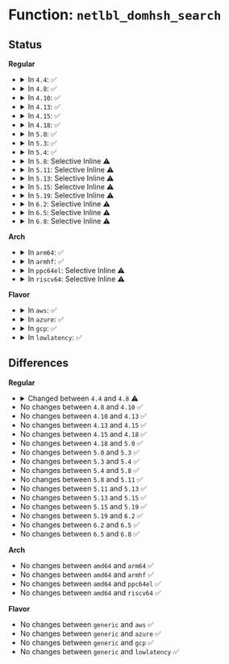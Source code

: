 # Function: <code>netlbl_domhsh_search</code>

## Status
<b>Regular</b>
<ul>
<li>
<details>
<summary>In <code>4.4</code>: ✅</summary>

```c
struct netlbl_dom_map *netlbl_domhsh_search(const char *domain);
```

**Collision:** Unique Static

**Inline:** No

**Transformation:** False

**Instances:**

```
In net/netlabel/netlabel_domainhash.c (ffffffff8180c250)
Location: net/netlabel/netlabel_domainhash.c:140
Inline: False
Direct callers:
  - net/netlabel/netlabel_domainhash.c:netlbl_domhsh_add
  - net/netlabel/netlabel_domainhash.c:netlbl_domhsh_add
  - net/netlabel/netlabel_domainhash.c:netlbl_domhsh_remove_af4
  - net/netlabel/netlabel_domainhash.c:netlbl_domhsh_remove_af4
  - net/netlabel/netlabel_domainhash.c:netlbl_domhsh_remove
  - net/netlabel/netlabel_domainhash.c:netlbl_domhsh_remove
  - net/netlabel/netlabel_domainhash.c:netlbl_domhsh_getentry
  - net/netlabel/netlabel_domainhash.c:netlbl_domhsh_getentry_af4
  - net/netlabel/netlabel_domainhash.c:netlbl_domhsh_getentry_af6
```
**Symbols:**

```
ffffffff8180c250-ffffffff8180c2c2: netlbl_domhsh_search (STB_LOCAL)
```
</details>
</li>
<li>
<details>
<summary>In <code>4.8</code>: ✅</summary>

```c
struct netlbl_dom_map *netlbl_domhsh_search(const char *domain, u16 family);
```

**Collision:** Unique Static

**Inline:** No

**Transformation:** False

**Instances:**

```
In net/netlabel/netlabel_domainhash.c (ffffffff8187e240)
Location: net/netlabel/netlabel_domainhash.c:150
Inline: False
Direct callers:
  - net/netlabel/netlabel_domainhash.c:netlbl_domhsh_remove
  - net/netlabel/netlabel_domainhash.c:netlbl_domhsh_remove
  - net/netlabel/netlabel_domainhash.c:netlbl_domhsh_remove_af6
  - net/netlabel/netlabel_domainhash.c:netlbl_domhsh_remove_af4
  - net/netlabel/netlabel_domainhash.c:netlbl_domhsh_add
```
**Symbols:**

```
ffffffff8187e240-ffffffff8187e2d8: netlbl_domhsh_search (STB_LOCAL)
```
</details>
</li>
<li>
<details>
<summary>In <code>4.10</code>: ✅</summary>

```c
struct netlbl_dom_map *netlbl_domhsh_search(const char *domain, u16 family);
```

**Collision:** Unique Static

**Inline:** No

**Transformation:** False

**Instances:**

```
In net/netlabel/netlabel_domainhash.c (ffffffff818b2af0)
Location: net/netlabel/netlabel_domainhash.c:150
Inline: False
Direct callers:
  - net/netlabel/netlabel_domainhash.c:netlbl_domhsh_remove
  - net/netlabel/netlabel_domainhash.c:netlbl_domhsh_remove
  - net/netlabel/netlabel_domainhash.c:netlbl_domhsh_remove_af6
  - net/netlabel/netlabel_domainhash.c:netlbl_domhsh_remove_af4
  - net/netlabel/netlabel_domainhash.c:netlbl_domhsh_add
```
**Symbols:**

```
ffffffff818b2af0-ffffffff818b2b88: netlbl_domhsh_search (STB_LOCAL)
```
</details>
</li>
<li>
<details>
<summary>In <code>4.13</code>: ✅</summary>

```c
struct netlbl_dom_map *netlbl_domhsh_search(const char *domain, u16 family);
```

**Collision:** Unique Static

**Inline:** No

**Transformation:** False

**Instances:**

```
In net/netlabel/netlabel_domainhash.c (ffffffff818d94a0)
Location: net/netlabel/netlabel_domainhash.c:150
Inline: False
Direct callers:
  - net/netlabel/netlabel_domainhash.c:netlbl_domhsh_remove
  - net/netlabel/netlabel_domainhash.c:netlbl_domhsh_remove
  - net/netlabel/netlabel_domainhash.c:netlbl_domhsh_remove_af6
  - net/netlabel/netlabel_domainhash.c:netlbl_domhsh_remove_af4
```
**Symbols:**

```
ffffffff818d94a0-ffffffff818d952a: netlbl_domhsh_search (STB_LOCAL)
```
</details>
</li>
<li>
<details>
<summary>In <code>4.15</code>: ✅</summary>

```c
struct netlbl_dom_map *netlbl_domhsh_search(const char *domain, u16 family);
```

**Collision:** Unique Static

**Inline:** No

**Transformation:** False

**Instances:**

```
In net/netlabel/netlabel_domainhash.c (ffffffff8195f090)
Location: net/netlabel/netlabel_domainhash.c:150
Inline: False
Direct callers:
  - net/netlabel/netlabel_domainhash.c:netlbl_domhsh_remove
  - net/netlabel/netlabel_domainhash.c:netlbl_domhsh_remove
  - net/netlabel/netlabel_domainhash.c:netlbl_domhsh_remove_af6
  - net/netlabel/netlabel_domainhash.c:netlbl_domhsh_remove_af4
```
**Symbols:**

```
ffffffff8195f090-ffffffff8195f11a: netlbl_domhsh_search (STB_LOCAL)
```
</details>
</li>
<li>
<details>
<summary>In <code>4.18</code>: ✅</summary>

```c
struct netlbl_dom_map *netlbl_domhsh_search(const char *domain, u16 family);
```

**Collision:** Unique Static

**Inline:** No

**Transformation:** False

**Instances:**

```
In net/netlabel/netlabel_domainhash.c (ffffffff819b8870)
Location: net/netlabel/netlabel_domainhash.c:150
Inline: False
Direct callers:
  - net/netlabel/netlabel_domainhash.c:netlbl_domhsh_remove
  - net/netlabel/netlabel_domainhash.c:netlbl_domhsh_remove
  - net/netlabel/netlabel_domainhash.c:netlbl_domhsh_remove_af6
  - net/netlabel/netlabel_domainhash.c:netlbl_domhsh_remove_af4
```
**Symbols:**

```
ffffffff819b8870-ffffffff819b88fa: netlbl_domhsh_search (STB_LOCAL)
```
</details>
</li>
<li>
<details>
<summary>In <code>5.0</code>: ✅</summary>

```c
struct netlbl_dom_map *netlbl_domhsh_search(const char *domain, u16 family);
```

**Collision:** Unique Static

**Inline:** No

**Transformation:** False

**Instances:**

```
In net/netlabel/netlabel_domainhash.c (ffffffff819efb40)
Location: net/netlabel/netlabel_domainhash.c:150
Inline: False
Direct callers:
  - net/netlabel/netlabel_domainhash.c:netlbl_domhsh_remove
  - net/netlabel/netlabel_domainhash.c:netlbl_domhsh_remove
  - net/netlabel/netlabel_domainhash.c:netlbl_domhsh_remove_af6
  - net/netlabel/netlabel_domainhash.c:netlbl_domhsh_remove_af4
```
**Symbols:**

```
ffffffff819efb40-ffffffff819efbca: netlbl_domhsh_search (STB_LOCAL)
```
</details>
</li>
<li>
<details>
<summary>In <code>5.3</code>: ✅</summary>

```c
struct netlbl_dom_map *netlbl_domhsh_search(const char *domain, u16 family);
```

**Collision:** Unique Static

**Inline:** No

**Transformation:** False

**Instances:**

```
In net/netlabel/netlabel_domainhash.c (ffffffff81a5edb0)
Location: net/netlabel/netlabel_domainhash.c:136
Inline: False
Direct callers:
  - net/netlabel/netlabel_domainhash.c:netlbl_domhsh_remove
  - net/netlabel/netlabel_domainhash.c:netlbl_domhsh_remove
  - net/netlabel/netlabel_domainhash.c:netlbl_domhsh_remove_af6
  - net/netlabel/netlabel_domainhash.c:netlbl_domhsh_remove_af4
```
**Symbols:**

```
ffffffff81a5edb0-ffffffff81a5ee3f: netlbl_domhsh_search (STB_LOCAL)
```
</details>
</li>
<li>
<details>
<summary>In <code>5.4</code>: ✅</summary>

```c
struct netlbl_dom_map *netlbl_domhsh_search(const char *domain, u16 family);
```

**Collision:** Unique Static

**Inline:** No

**Transformation:** False

**Instances:**

```
In net/netlabel/netlabel_domainhash.c (ffffffff81a959e0)
Location: net/netlabel/netlabel_domainhash.c:136
Inline: False
Direct callers:
  - net/netlabel/netlabel_domainhash.c:netlbl_domhsh_remove
  - net/netlabel/netlabel_domainhash.c:netlbl_domhsh_remove
  - net/netlabel/netlabel_domainhash.c:netlbl_domhsh_remove_af6
  - net/netlabel/netlabel_domainhash.c:netlbl_domhsh_remove_af4
```
**Symbols:**

```
ffffffff81a959e0-ffffffff81a95a6f: netlbl_domhsh_search (STB_LOCAL)
```
</details>
</li>
<li>
<details>
<summary>In <code>5.8</code>: Selective Inline ⚠️</summary>

```c
struct netlbl_dom_map *netlbl_domhsh_search(const char *domain, u16 family);
```

**Collision:** Unique Static

**Inline:** Selective

**Transformation:** False

**Instances:**

```
In net/netlabel/netlabel_domainhash.c (ffffffff81b91f43)
Location: net/netlabel/netlabel_domainhash.c:137
Inline: True
Inline callers:
  - net/netlabel/netlabel_domainhash.c:netlbl_domhsh_remove_default
  - net/netlabel/netlabel_domainhash.c:netlbl_domhsh_remove_default
  - net/netlabel/netlabel_domainhash.c:netlbl_domhsh_remove_af6
  - net/netlabel/netlabel_domainhash.c:netlbl_domhsh_remove_af4
Direct callers:
  - net/netlabel/netlabel_domainhash.c:netlbl_domhsh_getentry_af6
  - net/netlabel/netlabel_domainhash.c:netlbl_domhsh_getentry_af4
  - net/netlabel/netlabel_domainhash.c:netlbl_domhsh_getentry
  - net/netlabel/netlabel_domainhash.c:netlbl_domhsh_remove
  - net/netlabel/netlabel_domainhash.c:netlbl_domhsh_remove_af6
  - net/netlabel/netlabel_domainhash.c:netlbl_domhsh_remove_af4
```
**Symbols:**

```
ffffffff81b91160-ffffffff81b911ef: netlbl_domhsh_search (STB_LOCAL)
```
</details>
</li>
<li>
<details>
<summary>In <code>5.11</code>: Selective Inline ⚠️</summary>

```c
struct netlbl_dom_map *netlbl_domhsh_search(const char *domain, u16 family);
```

**Collision:** Unique Static

**Inline:** Selective

**Transformation:** False

**Instances:**

```
In net/netlabel/netlabel_domainhash.c (ffffffff81ba1bfe)
Location: net/netlabel/netlabel_domainhash.c:137
Inline: True
Inline callers:
  - net/netlabel/netlabel_domainhash.c:netlbl_domhsh_remove
  - net/netlabel/netlabel_domainhash.c:netlbl_domhsh_remove
  - net/netlabel/netlabel_domainhash.c:netlbl_domhsh_remove_af6
  - net/netlabel/netlabel_domainhash.c:netlbl_domhsh_remove_af4
Direct callers:
  - net/netlabel/netlabel_domainhash.c:netlbl_domhsh_getentry_af6
  - net/netlabel/netlabel_domainhash.c:netlbl_domhsh_getentry_af4
  - net/netlabel/netlabel_domainhash.c:netlbl_domhsh_getentry
  - net/netlabel/netlabel_domainhash.c:netlbl_domhsh_remove
  - net/netlabel/netlabel_domainhash.c:netlbl_domhsh_remove
  - net/netlabel/netlabel_domainhash.c:netlbl_domhsh_remove_af6
  - net/netlabel/netlabel_domainhash.c:netlbl_domhsh_remove_af4
```
**Symbols:**

```
ffffffff81ba0e70-ffffffff81ba0eff: netlbl_domhsh_search (STB_LOCAL)
```
</details>
</li>
<li>
<details>
<summary>In <code>5.13</code>: Selective Inline ⚠️</summary>

```c
struct netlbl_dom_map *netlbl_domhsh_search(const char *domain, u16 family);
```

**Collision:** Unique Static

**Inline:** Selective

**Transformation:** False

**Instances:**

```
In net/netlabel/netlabel_domainhash.c (ffffffff81b90cde)
Location: net/netlabel/netlabel_domainhash.c:137
Inline: True
Inline callers:
  - net/netlabel/netlabel_domainhash.c:netlbl_domhsh_remove
  - net/netlabel/netlabel_domainhash.c:netlbl_domhsh_remove
  - net/netlabel/netlabel_domainhash.c:netlbl_domhsh_remove_af6
  - net/netlabel/netlabel_domainhash.c:netlbl_domhsh_remove_af4
Direct callers:
  - net/netlabel/netlabel_domainhash.c:netlbl_domhsh_getentry_af6
  - net/netlabel/netlabel_domainhash.c:netlbl_domhsh_getentry_af4
  - net/netlabel/netlabel_domainhash.c:netlbl_domhsh_getentry
  - net/netlabel/netlabel_domainhash.c:netlbl_domhsh_remove
  - net/netlabel/netlabel_domainhash.c:netlbl_domhsh_remove
  - net/netlabel/netlabel_domainhash.c:netlbl_domhsh_remove_af6
  - net/netlabel/netlabel_domainhash.c:netlbl_domhsh_remove_af4
```
**Symbols:**

```
ffffffff81b8ff40-ffffffff81b8ffcf: netlbl_domhsh_search (STB_LOCAL)
```
</details>
</li>
<li>
<details>
<summary>In <code>5.15</code>: Selective Inline ⚠️</summary>

```c
struct netlbl_dom_map *netlbl_domhsh_search(const char *domain, u16 family);
```

**Collision:** Unique Static

**Inline:** Selective

**Transformation:** False

**Instances:**

```
In net/netlabel/netlabel_domainhash.c (ffffffff81c5d47e)
Location: net/netlabel/netlabel_domainhash.c:137
Inline: True
Inline callers:
  - net/netlabel/netlabel_domainhash.c:netlbl_domhsh_remove
  - net/netlabel/netlabel_domainhash.c:netlbl_domhsh_remove
  - net/netlabel/netlabel_domainhash.c:netlbl_domhsh_remove_af6
  - net/netlabel/netlabel_domainhash.c:netlbl_domhsh_remove_af4
Direct callers:
  - net/netlabel/netlabel_domainhash.c:netlbl_domhsh_getentry_af6
  - net/netlabel/netlabel_domainhash.c:netlbl_domhsh_getentry_af4
  - net/netlabel/netlabel_domainhash.c:netlbl_domhsh_getentry
  - net/netlabel/netlabel_domainhash.c:netlbl_domhsh_remove
  - net/netlabel/netlabel_domainhash.c:netlbl_domhsh_remove
  - net/netlabel/netlabel_domainhash.c:netlbl_domhsh_remove_af6
  - net/netlabel/netlabel_domainhash.c:netlbl_domhsh_remove_af4
```
**Symbols:**

```
ffffffff81c5c6e0-ffffffff81c5c76f: netlbl_domhsh_search (STB_LOCAL)
```
</details>
</li>
<li>
<details>
<summary>In <code>5.19</code>: Selective Inline ⚠️</summary>

```c
struct netlbl_dom_map *netlbl_domhsh_search(const char *domain, u16 family);
```

**Collision:** Unique Static

**Inline:** Selective

**Transformation:** False

**Instances:**

```
In net/netlabel/netlabel_domainhash.c (ffffffff81dff446)
Location: net/netlabel/netlabel_domainhash.c:137
Inline: True
Inline callers:
  - net/netlabel/netlabel_domainhash.c:netlbl_domhsh_remove
  - net/netlabel/netlabel_domainhash.c:netlbl_domhsh_remove
  - net/netlabel/netlabel_domainhash.c:netlbl_domhsh_remove_af6
  - net/netlabel/netlabel_domainhash.c:netlbl_domhsh_remove_af4
Direct callers:
  - net/netlabel/netlabel_domainhash.c:netlbl_domhsh_getentry_af6
  - net/netlabel/netlabel_domainhash.c:netlbl_domhsh_getentry_af4
  - net/netlabel/netlabel_domainhash.c:netlbl_domhsh_getentry
  - net/netlabel/netlabel_domainhash.c:netlbl_domhsh_remove
  - net/netlabel/netlabel_domainhash.c:netlbl_domhsh_remove
  - net/netlabel/netlabel_domainhash.c:netlbl_domhsh_remove_af6
  - net/netlabel/netlabel_domainhash.c:netlbl_domhsh_remove_af4
```
**Symbols:**

```
ffffffff81dfe570-ffffffff81dfe604: netlbl_domhsh_search (STB_LOCAL)
```
</details>
</li>
<li>
<details>
<summary>In <code>6.2</code>: Selective Inline ⚠️</summary>

```c
struct netlbl_dom_map *netlbl_domhsh_search(const char *domain, u16 family);
```

**Collision:** Unique Static

**Inline:** Selective

**Transformation:** False

**Instances:**

```
In net/netlabel/netlabel_domainhash.c (ffffffff81fd4116)
Location: net/netlabel/netlabel_domainhash.c:137
Inline: True
Inline callers:
  - net/netlabel/netlabel_domainhash.c:netlbl_domhsh_remove
  - net/netlabel/netlabel_domainhash.c:netlbl_domhsh_remove
  - net/netlabel/netlabel_domainhash.c:netlbl_domhsh_remove_af6
  - net/netlabel/netlabel_domainhash.c:netlbl_domhsh_remove_af4
Direct callers:
  - net/netlabel/netlabel_domainhash.c:netlbl_domhsh_getentry_af6
  - net/netlabel/netlabel_domainhash.c:netlbl_domhsh_getentry_af4
  - net/netlabel/netlabel_domainhash.c:netlbl_domhsh_getentry
  - net/netlabel/netlabel_domainhash.c:netlbl_domhsh_remove
  - net/netlabel/netlabel_domainhash.c:netlbl_domhsh_remove
  - net/netlabel/netlabel_domainhash.c:netlbl_domhsh_remove_af6
  - net/netlabel/netlabel_domainhash.c:netlbl_domhsh_remove_af4
```
**Symbols:**

```
ffffffff81fd31b0-ffffffff81fd3244: netlbl_domhsh_search (STB_LOCAL)
```
</details>
</li>
<li>
<details>
<summary>In <code>6.5</code>: Selective Inline ⚠️</summary>

```c
struct netlbl_dom_map *netlbl_domhsh_search(const char *domain, u16 family);
```

**Collision:** Unique Static

**Inline:** Selective

**Transformation:** False

**Instances:**

```
In net/netlabel/netlabel_domainhash.c (ffffffff8204fd66)
Location: net/netlabel/netlabel_domainhash.c:137
Inline: True
Inline callers:
  - net/netlabel/netlabel_domainhash.c:netlbl_domhsh_remove
  - net/netlabel/netlabel_domainhash.c:netlbl_domhsh_remove
  - net/netlabel/netlabel_domainhash.c:netlbl_domhsh_remove_af6
  - net/netlabel/netlabel_domainhash.c:netlbl_domhsh_remove_af4
Direct callers:
  - net/netlabel/netlabel_domainhash.c:netlbl_domhsh_getentry_af6
  - net/netlabel/netlabel_domainhash.c:netlbl_domhsh_getentry_af4
  - net/netlabel/netlabel_domainhash.c:netlbl_domhsh_getentry
  - net/netlabel/netlabel_domainhash.c:netlbl_domhsh_remove
  - net/netlabel/netlabel_domainhash.c:netlbl_domhsh_remove
  - net/netlabel/netlabel_domainhash.c:netlbl_domhsh_remove_af6
  - net/netlabel/netlabel_domainhash.c:netlbl_domhsh_remove_af4
```
**Symbols:**

```
ffffffff8204ee10-ffffffff8204eea4: netlbl_domhsh_search (STB_LOCAL)
```
</details>
</li>
<li>
<details>
<summary>In <code>6.8</code>: Selective Inline ⚠️</summary>

```c
struct netlbl_dom_map *netlbl_domhsh_search(const char *domain, u16 family);
```

**Collision:** Unique Static

**Inline:** Selective

**Transformation:** False

**Instances:**

```
In net/netlabel/netlabel_domainhash.c (ffffffff82122416)
Location: net/netlabel/netlabel_domainhash.c:137
Inline: True
Inline callers:
  - net/netlabel/netlabel_domainhash.c:netlbl_domhsh_remove
  - net/netlabel/netlabel_domainhash.c:netlbl_domhsh_remove
  - net/netlabel/netlabel_domainhash.c:netlbl_domhsh_remove_af6
  - net/netlabel/netlabel_domainhash.c:netlbl_domhsh_remove_af4
Direct callers:
  - net/netlabel/netlabel_domainhash.c:netlbl_domhsh_getentry_af6
  - net/netlabel/netlabel_domainhash.c:netlbl_domhsh_getentry_af4
  - net/netlabel/netlabel_domainhash.c:netlbl_domhsh_getentry
  - net/netlabel/netlabel_domainhash.c:netlbl_domhsh_remove
  - net/netlabel/netlabel_domainhash.c:netlbl_domhsh_remove
  - net/netlabel/netlabel_domainhash.c:netlbl_domhsh_remove_af6
  - net/netlabel/netlabel_domainhash.c:netlbl_domhsh_remove_af4
```
**Symbols:**

```
ffffffff82121490-ffffffff82121524: netlbl_domhsh_search (STB_LOCAL)
```
</details>
</li>
</ul>
<b>Arch</b>
<ul>
<li>
<details>
<summary>In <code>arm64</code>: ✅</summary>

```c
struct netlbl_dom_map *netlbl_domhsh_search(const char *domain, u16 family);
```

**Collision:** Unique Static

**Inline:** No

**Transformation:** False

**Instances:**

```
In net/netlabel/netlabel_domainhash.c (ffff800010d647f0)
Location: net/netlabel/netlabel_domainhash.c:136
Inline: False
Direct callers:
  - net/netlabel/netlabel_domainhash.c:netlbl_domhsh_remove
  - net/netlabel/netlabel_domainhash.c:netlbl_domhsh_remove
  - net/netlabel/netlabel_domainhash.c:netlbl_domhsh_remove_af6
  - net/netlabel/netlabel_domainhash.c:netlbl_domhsh_remove_af4
```
**Symbols:**

```
ffff800010d647f0-ffff800010d64894: netlbl_domhsh_search (STB_LOCAL)
```
</details>
</li>
<li>
<details>
<summary>In <code>armhf</code>: ✅</summary>

```c
struct netlbl_dom_map *netlbl_domhsh_search(const char *domain, u16 family);
```

**Collision:** Unique Static

**Inline:** No

**Transformation:** False

**Instances:**

```
In net/netlabel/netlabel_domainhash.c (c0e63338)
Location: net/netlabel/netlabel_domainhash.c:136
Inline: False
Direct callers:
  - net/netlabel/netlabel_domainhash.c:netlbl_domhsh_remove
  - net/netlabel/netlabel_domainhash.c:netlbl_domhsh_remove
  - net/netlabel/netlabel_domainhash.c:netlbl_domhsh_remove_af6
  - net/netlabel/netlabel_domainhash.c:netlbl_domhsh_remove_af4
```
**Symbols:**

```
c0e63338-c0e633e0: netlbl_domhsh_search (STB_LOCAL)
```
</details>
</li>
<li>
<details>
<summary>In <code>ppc64el</code>: Selective Inline ⚠️</summary>

```c
struct netlbl_dom_map *netlbl_domhsh_search(const char *domain, u16 family);
```

**Collision:** Unique Static

**Inline:** Selective

**Transformation:** False

**Instances:**

```
In net/netlabel/netlabel_domainhash.c (c000000000ea1b08)
Location: net/netlabel/netlabel_domainhash.c:136
Inline: True
Inline callers:
  - net/netlabel/netlabel_domainhash.c:netlbl_domhsh_remove
  - net/netlabel/netlabel_domainhash.c:netlbl_domhsh_remove_af6
Direct callers:
  - net/netlabel/netlabel_domainhash.c:netlbl_domhsh_getentry_af6
  - net/netlabel/netlabel_domainhash.c:netlbl_domhsh_remove
  - net/netlabel/netlabel_domainhash.c:netlbl_domhsh_remove
  - net/netlabel/netlabel_domainhash.c:netlbl_domhsh_remove_af6
  - net/netlabel/netlabel_domainhash.c:netlbl_domhsh_remove_af4
```
**Symbols:**

```
c000000000ea0320-c000000000ea0604: netlbl_domhsh_search (STB_LOCAL)
```
</details>
</li>
<li>
<details>
<summary>In <code>riscv64</code>: Selective Inline ⚠️</summary>

```c
struct netlbl_dom_map *netlbl_domhsh_search(const char *domain, u16 family);
```

**Collision:** Unique Static

**Inline:** Selective

**Transformation:** False

**Instances:**

```
In net/netlabel/netlabel_domainhash.c (ffffffe0008996b6)
Location: net/netlabel/netlabel_domainhash.c:136
Inline: True
Inline callers:
  - net/netlabel/netlabel_domainhash.c:netlbl_domhsh_remove
  - net/netlabel/netlabel_domainhash.c:netlbl_domhsh_remove_af6
Direct callers:
  - net/netlabel/netlabel_domainhash.c:netlbl_domhsh_getentry_af6
  - net/netlabel/netlabel_domainhash.c:netlbl_domhsh_remove
  - net/netlabel/netlabel_domainhash.c:netlbl_domhsh_remove
  - net/netlabel/netlabel_domainhash.c:netlbl_domhsh_remove_af6
  - net/netlabel/netlabel_domainhash.c:netlbl_domhsh_remove_af4
```
**Symbols:**

```
ffffffe0008987b6-ffffffe000898846: netlbl_domhsh_search (STB_LOCAL)
```
</details>
</li>
</ul>
<b>Flavor</b>
<ul>
<li>
<details>
<summary>In <code>aws</code>: ✅</summary>

```c
struct netlbl_dom_map *netlbl_domhsh_search(const char *domain, u16 family);
```

**Collision:** Unique Static

**Inline:** No

**Transformation:** False

**Instances:**

```
In net/netlabel/netlabel_domainhash.c (ffffffff81a34d70)
Location: net/netlabel/netlabel_domainhash.c:136
Inline: False
Direct callers:
  - net/netlabel/netlabel_domainhash.c:netlbl_domhsh_remove
  - net/netlabel/netlabel_domainhash.c:netlbl_domhsh_remove
  - net/netlabel/netlabel_domainhash.c:netlbl_domhsh_remove_af6
  - net/netlabel/netlabel_domainhash.c:netlbl_domhsh_remove_af4
```
**Symbols:**

```
ffffffff81a34d70-ffffffff81a34dff: netlbl_domhsh_search (STB_LOCAL)
```
</details>
</li>
<li>
<details>
<summary>In <code>azure</code>: ✅</summary>

```c
struct netlbl_dom_map *netlbl_domhsh_search(const char *domain, u16 family);
```

**Collision:** Unique Static

**Inline:** No

**Transformation:** False

**Instances:**

```
In net/netlabel/netlabel_domainhash.c (ffffffff819f1990)
Location: net/netlabel/netlabel_domainhash.c:136
Inline: False
Direct callers:
  - net/netlabel/netlabel_domainhash.c:netlbl_domhsh_remove
  - net/netlabel/netlabel_domainhash.c:netlbl_domhsh_remove
  - net/netlabel/netlabel_domainhash.c:netlbl_domhsh_remove_af6
  - net/netlabel/netlabel_domainhash.c:netlbl_domhsh_remove_af4
```
**Symbols:**

```
ffffffff819f1990-ffffffff819f1a1f: netlbl_domhsh_search (STB_LOCAL)
```
</details>
</li>
<li>
<details>
<summary>In <code>gcp</code>: ✅</summary>

```c
struct netlbl_dom_map *netlbl_domhsh_search(const char *domain, u16 family);
```

**Collision:** Unique Static

**Inline:** No

**Transformation:** False

**Instances:**

```
In net/netlabel/netlabel_domainhash.c (ffffffff81aa0c20)
Location: net/netlabel/netlabel_domainhash.c:136
Inline: False
Direct callers:
  - net/netlabel/netlabel_domainhash.c:netlbl_domhsh_remove
  - net/netlabel/netlabel_domainhash.c:netlbl_domhsh_remove
  - net/netlabel/netlabel_domainhash.c:netlbl_domhsh_remove_af6
  - net/netlabel/netlabel_domainhash.c:netlbl_domhsh_remove_af4
```
**Symbols:**

```
ffffffff81aa0c20-ffffffff81aa0caf: netlbl_domhsh_search (STB_LOCAL)
```
</details>
</li>
<li>
<details>
<summary>In <code>lowlatency</code>: ✅</summary>

```c
struct netlbl_dom_map *netlbl_domhsh_search(const char *domain, u16 family);
```

**Collision:** Unique Static

**Inline:** No

**Transformation:** False

**Instances:**

```
In net/netlabel/netlabel_domainhash.c (ffffffff81aacf00)
Location: net/netlabel/netlabel_domainhash.c:136
Inline: False
Direct callers:
  - net/netlabel/netlabel_domainhash.c:netlbl_domhsh_remove
  - net/netlabel/netlabel_domainhash.c:netlbl_domhsh_remove
  - net/netlabel/netlabel_domainhash.c:netlbl_domhsh_remove_af6
  - net/netlabel/netlabel_domainhash.c:netlbl_domhsh_remove_af4
```
**Symbols:**

```
ffffffff81aacf00-ffffffff81aacf8f: netlbl_domhsh_search (STB_LOCAL)
```
</details>
</li>
</ul>

## Differences
<b>Regular</b>
<ul>
<li>
<details>
<summary>Changed between <code>4.4</code> and <code>4.8</code> ⚠️</summary>
<ul>
<li>
<b>Param added. </b>
<code>u16 family</code>
</li>
</ul>
</details>
</li>
<li>
No changes between <code>4.8</code> and <code>4.10</code> ✅
</li>
<li>
No changes between <code>4.10</code> and <code>4.13</code> ✅
</li>
<li>
No changes between <code>4.13</code> and <code>4.15</code> ✅
</li>
<li>
No changes between <code>4.15</code> and <code>4.18</code> ✅
</li>
<li>
No changes between <code>4.18</code> and <code>5.0</code> ✅
</li>
<li>
No changes between <code>5.0</code> and <code>5.3</code> ✅
</li>
<li>
No changes between <code>5.3</code> and <code>5.4</code> ✅
</li>
<li>
No changes between <code>5.4</code> and <code>5.8</code> ✅
</li>
<li>
No changes between <code>5.8</code> and <code>5.11</code> ✅
</li>
<li>
No changes between <code>5.11</code> and <code>5.13</code> ✅
</li>
<li>
No changes between <code>5.13</code> and <code>5.15</code> ✅
</li>
<li>
No changes between <code>5.15</code> and <code>5.19</code> ✅
</li>
<li>
No changes between <code>5.19</code> and <code>6.2</code> ✅
</li>
<li>
No changes between <code>6.2</code> and <code>6.5</code> ✅
</li>
<li>
No changes between <code>6.5</code> and <code>6.8</code> ✅
</li>
</ul>
<b>Arch</b>
<ul>
<li>
No changes between <code>amd64</code> and <code>arm64</code> ✅
</li>
<li>
No changes between <code>amd64</code> and <code>armhf</code> ✅
</li>
<li>
No changes between <code>amd64</code> and <code>ppc64el</code> ✅
</li>
<li>
No changes between <code>amd64</code> and <code>riscv64</code> ✅
</li>
</ul>
<b>Flavor</b>
<ul>
<li>
No changes between <code>generic</code> and <code>aws</code> ✅
</li>
<li>
No changes between <code>generic</code> and <code>azure</code> ✅
</li>
<li>
No changes between <code>generic</code> and <code>gcp</code> ✅
</li>
<li>
No changes between <code>generic</code> and <code>lowlatency</code> ✅
</li>
</ul>
